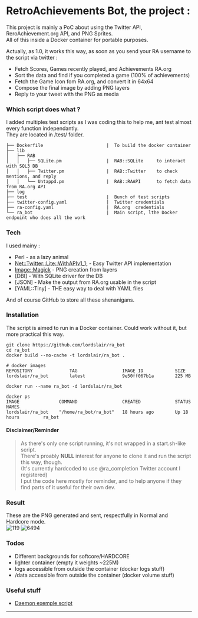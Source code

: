 # RetroAchievements Bot, the project :

This project is mainly a PoC about using the Twitter API, ReroAchievement.org API, and PNG Sprites.  
All of this inside a Docker container for portable purposes.

Actually, as 1.0, it works this way, as soon as you send your RA username to the script via twitter :

 - Fetch Scores, Games recently played, and Achievements RA.org
 - Sort the data and find if you completed a game (100% of achievements)
 - Fetch the Game Icon fom RA.org, and convert it in 64x64
 - Compose the final image by adding PNG layers
 - Reply to your tweet with the PNG as media

### Which script does what ?

I added multiples test scripts as I was coding this to help me, ant test almost every function independantly.  
They are located in /test/ folder.

```
├── Dockerfile                        |  To build the docker container
├── lib
│   ├── RAB
│   │   ├── SQLite.pm                 |  RAB::SQLite     to interact with SQL3 DB
│   │   ├── Twitter.pm                |  RAB::Twitter    to check mentions, and reply
│   │   └── Untappd.pm                |  RAB::RAAPI      to fetch data from RA.org API
├── log
├── test                              |  Bunch of test scripts
├── twitter-config.yaml               |  Twitter credentials
├── ra-config.yaml                    |  RA.org  credentials
└── ra_bot                            |  Main script, lthe Docker endpoint who does all the work
```

### Tech

I used mainy :

* Perl - as a lazy animal
* [Net::Twitter::Lite::WithAPIv1_1;][CPANTwitt] - Easy Twitter API implementation
* [Image::Magick][CPANIM] - PNG creation from layers
* [DBI] - With SQLite driver for the DB
* [JSON] - Make the output from RA.org usable in the script
* [YAML::Tiny] - THE easy way to deal with YAML files

And of course GitHub to store all these shenanigans. 

### Installation

The script is aimed to run in a Docker container. Could work without it, but more practical this way.  

```
git clone https://github.com/lordslair/ra_bot
cd ra_bot
docker build --no-cache -t lordslair/ra_bot .
```

```
# docker images
REPOSITORY              TAG                 IMAGE ID            SIZE
lordslair/ra_bot        latest              9e50ff067b1a        225 MB
```

```
docker run --name ra_bot -d lordslair/ra_bot
```

```
docker ps
IMAGE               COMMAND                 CREATED             STATUS              NAMES
lordslair/ra_bot    "/home/ra_bot/ra_bot"   18 hours ago        Up 18 hours         ra_bot
```

#### Disclaimer/Reminder

>As there's only one script running, it's not wrapped in a start.sh-like script.  
>There's proably **NULL** interest for anyone to clone it and run the script this way, though.  
>(It's currently hardcoded to use @ra_completion Twitter account I registered)  
>I put the code here mostly for reminder, and to help anyone if they find parts of it useful for their own dev.

### Result

These are the PNG generated and sent, respectfully in Normal and Hardcore mode.  
![119][119-Normal]
![6494][6494-Hardcore]

### Todos

 - Different backgrounds for softcore/HARDCORE
 - lighter container (empty it weights ~225M)
 - logs accessible from outside the container (docker logs stuff)
 - /data accessible from outside the container (docker volume stuff)

### Useful stuff
   
   * [Daemon exemple script][daemon]
   
---
   [CPANTwitt]: <http://search.cpan.org/~mmims/Net-Twitter-Lite-0.12008/lib/Net/Twitter/Lite/WithAPIv1_1.pod>
   [CPANIM]: <http://search.cpan.org/~jcristy/PerlMagick-6.89-1/Magick.pm>
   [daemon]: <http://www.andrewault.net/2010/05/27/creating-a-perl-daemon-in-ubuntu/>

   [119-Normal]: <https://raw.githubusercontent.com/lordslair/ra_bot/master/Screenshot-119-Normal.png>
   [6494-Hardcore]: <https://raw.githubusercontent.com/lordslair/ra_bot/master/Screenshot-6494-Hardcore.png>
